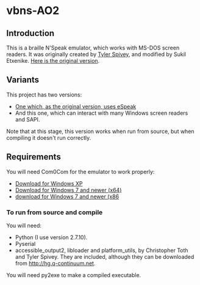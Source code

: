 # vbns-AO2
## Introduction
This is a braille N'Speak emulator, which works with MS-DOS screen readers. It was originally created by [Tyler Spivey](https://www.allinaccess.com), and modified by Sukil Etxenike. [Here is the original version](http://batsupport.com/unsupported/dosbox/vbns.zip).

## Variants
This project has two versions:
* [One  which, as the original version, uses eSpeak](https://github.com/sukiletxe/vbns-espeak)
* And this one, which can interact with many Windows screen readers and SAPI.

Note that at this stage, this version works when run from source, but when compiling it doesn't run correctly.

## Requirements
You will need Com0Com for the emulator to work properly:
* [Download for Windows XP](http://sourceforge.net/projects/com0com/files/com0com/3.0.0.0/com0com-3.0.0.0-i386-and-x64-unsigned.zip/download)
* [Download for Windows 7 and newer (x64)](http://code.google.com/p/powersdr-iq/downloads/detail?name=setup_com0com_W7_x64_signed.exe&can=2&q=)
* [download for Windows 7 and newer (x86](http://code.google.com/p/powersdr-iq/downloads/detail?name=setup_com0com_W7_x86_signed.exe&can=2&q=)

### To run from source and compile
You will need:
* Python (I use version 2.7.10).
* Pyserial
* accessible_output2, libloader and platform_utils, by Christopher Toth and Tyler Spivey. They are included, although they can be downloaded from <http://hg.q-continuum.net>.

You will need py2exe to make a compiled executable.

